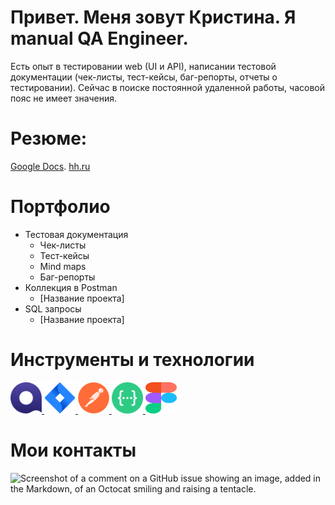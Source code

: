 # Привет. Меня зовут Кристина. Я manual QA Engineer.

Есть опыт в тестировании web (UI и API), написании тестовой документации (чек-листы, тест-кейсы, баг-репорты, отчеты о тестировании).
Сейчас в поиске постоянной удаленной работы, часовой пояс не имеет значения.

# Резюме:
[Google Docs](https://docs.google.com/document/d/1iEGoq4snyo5ZleCn_YCmDfjfaldXMw6QYJFyBJNbwsM/edit?usp=sharing).
[hh.ru](https://irkutsk.hh.ru/resume/5ce63c34ff0cc872590039ed1f375738504a61)

# Портфолио
- Тестовая документация
   + Чек-листы
   + Тест-кейсы
   + Mind maps
   + Баг-репорты
- Коллекция в Postman
   + [Название проекта]
- SQL запросы
   + [Название проекта]

# Инструменты и технологии

<p align="left">
<a href="https://qase.io/">
<img src="https://github.com/ChristinaQA/ChristinaQA/blob/main/icons/Qase.io.png" alt="Qase.io" width="50" height="50" />
</a>
<a href="https://www.atlassian.com/software/jira">
<img src="https://github.com/ChristinaQA/ChristinaQA/blob/main/icons/Jira.png" alt="Jira" width="50" height="50" />
</a>  
<a href="https://www.postman.com/">
<img src="https://github.com/ChristinaQA/ChristinaQA/blob/main/icons/Postman.png" alt="Qase.io" width="50" height="50" />
</a>
<a href="https://swagger.io/">
<img src="https://github.com/ChristinaQA/ChristinaQA/blob/main/icons/swagger.png" alt="Swagger" width="50" height="50" />
</a>
<a href="https://figma.com">
<img src="https://github.com/ChristinaQA/ChristinaQA/blob/main/icons/Figma.svg" alt="Figma" width="50" height="50" /> 
</a>
</p>

# Мои контакты
![Screenshot of a comment on a GitHub issue showing an image, added in the Markdown, of an Octocat smiling and raising a tentacle.]()

